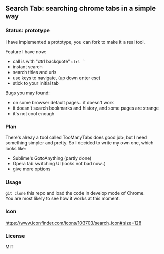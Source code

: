 
Search Tab: searching chrome tabs in a simple way
------

### Status: prototype

I have implemented a prototype, you can fork to make it a real tool.

Feature I have now:

* call is with "ctrl backquote" ``ctrl ` ``
* instant search
* search titles and urls
* use keys to navigate, (up down enter esc)
* stick to your initial tab

Bugs you may found:

* on some browser default pages.. it doesn't work
* it doesn't search bookmarks and history, and some pages are strange
* it's not cool enough

### Plan

There's alreay a tool called TooManyTabs does good job, but I need something simpler and pretty.
So I decided to write my own one, which looks like:

* Sublime's GotoAnything (partly done)
* Opera tab switching UI (looks not bad now..)
* give more options

### Usage

`git clone` this repo and load the code in develop mode of Chrome.  
You are most likely to see how it works at this moment.

### Icon

https://www.iconfinder.com/icons/103703/search_icon#size=128

### License

MIT